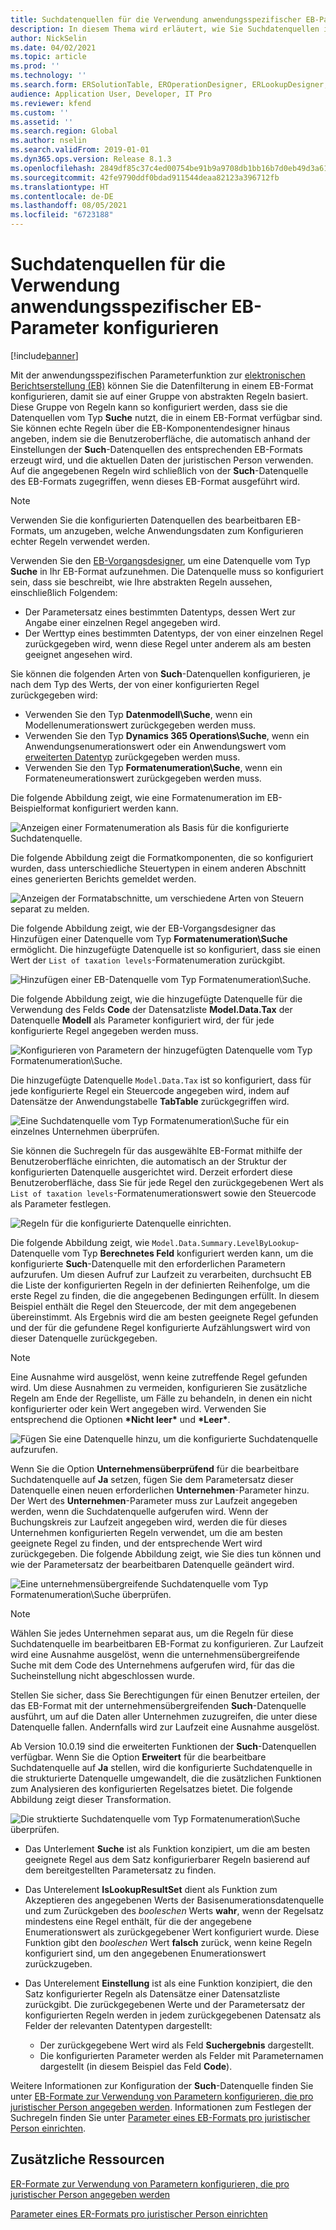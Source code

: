 ```yaml
---
title: Suchdatenquellen für die Verwendung anwendungsspezifischer EB-Parameter konfigurieren
description: In diesem Thema wird erläutert, wie Sie Suchdatenquellen in elektronische Berichterstellungsformate (EB-Formate) konfigurieren können, um für anwendungsspezifische EB-Parameter zu verwenden.
author: NickSelin
ms.date: 04/02/2021
ms.topic: article
ms.prod: ''
ms.technology: ''
ms.search.form: ERSolutionTable, EROperationDesigner, ERLookupDesigner, ERComponentLookupStructureEditing
audience: Application User, Developer, IT Pro
ms.reviewer: kfend
ms.custom: ''
ms.assetid: ''
ms.search.region: Global
ms.author: nselin
ms.search.validFrom: 2019-01-01
ms.dyn365.ops.version: Release 8.1.3
ms.openlocfilehash: 2849df85c37c4ed00754be91b9a9708db1bb16b7d0eb49d3a61d169037687196
ms.sourcegitcommit: 42fe9790ddf0bdad911544deaa82123a396712fb
ms.translationtype: HT
ms.contentlocale: de-DE
ms.lasthandoff: 08/05/2021
ms.locfileid: "6723188"
---
```

# <a name="configure-lookup-data-sources-to-use-er-application-specific-parameters"></a>Suchdatenquellen für die Verwendung anwendungsspezifischer EB-Parameter konfigurieren 

[!include[banner](../includes/banner.md)]

Mit der anwendungsspezifischen Parameterfunktion zur [elektronischen Berichtserstellung (EB)](general-electronic-reporting.md) können Sie die Datenfilterung in einem EB-Format konfigurieren, damit sie auf einer Gruppe von abstrakten Regeln basiert. Diese Gruppe von Regeln kann so konfiguriert werden, dass sie die Datenquellen vom Typ **Suche** nutzt, die in einem EB-Format verfügbar sind. Sie können echte Regeln über die EB-Komponentendesigner hinaus angeben, indem sie die Benutzeroberfläche, die automatisch anhand der Einstellungen der **Such**-Datenquellen des entsprechenden EB-Formats erzeugt wird, und die aktuellen Daten der juristischen Person verwenden. Auf die angegebenen Regeln wird schließlich von der **Such**-Datenquelle des EB-Formats zugegriffen, wenn dieses EB-Format ausgeführt wird.

> [!NOTE]
> Verwenden Sie die konfigurierten Datenquellen des bearbeitbaren EB-Formats, um anzugeben, welche Anwendungsdaten zum Konfigurieren echter Regeln verwendet werden.

Verwenden Sie den [EB-Vorgangsdesigner](general-electronic-reporting.md#building-a-format-that-uses-a-data-model-as-a-base), um eine Datenquelle vom Typ **Suche** in Ihr EB-Format aufzunehmen. Die Datenquelle muss so konfiguriert sein, dass sie beschreibt, wie Ihre abstrakten Regeln aussehen, einschließlich Folgendem:

   - Der Parametersatz eines bestimmten Datentyps, dessen Wert zur Angabe einer einzelnen Regel angegeben wird.
   - Der Werttyp eines bestimmten Datentyps, der von einer einzelnen Regel zurückgegeben wird, wenn diese Regel unter anderem als am besten geeignet angesehen wird.

Sie können die folgenden Arten von **Such**-Datenquellen konfigurieren, je nach dem Typ des Werts, der von einer konfigurierten Regel zurückgegeben wird:

   - Verwenden Sie den Typ **Datenmodell\Suche**, wenn ein Modellenumerationswert zurückgegeben werden muss.
   - Verwenden Sie den Typ **Dynamics 365 Operations\Suche**, wenn ein Anwendungsenumerationswert oder ein Anwendungswert vom [erweiterten Datentyp](../extensibility/extensible-edts.md) zurückgegeben werden muss.
   - Verwenden Sie den Typ **Formatenumeration\Suche**, wenn ein Formateneumerationswert zurückgegeben werden muss.

Die folgende Abbildung zeigt, wie eine Formatenumeration im EB-Beispielformat konfiguriert werden kann.

   ![Anzeigen einer Formatenumeration als Basis für die konfigurierte Suchdatenquelle.](./media/er-lookup-data-sources-img1.gif)

Die folgende Abbildung zeigt die Formatkomponenten, die so konfiguriert wurden, dass unterschiedliche Steuertypen in einem anderen Abschnitt eines generierten Berichts gemeldet werden.

   ![Anzeigen der Formatabschnitte, um verschiedene Arten von Steuern separat zu melden.](./media/er-lookup-data-sources-img2.png)

Die folgende Abbildung zeigt, wie der EB-Vorgangsdesigner das Hinzufügen einer Datenquelle vom Typ **Formatenumeration\Suche** ermöglicht.  Die hinzugefügte Datenquelle ist so konfiguriert, dass sie einen Wert der `List of taxation levels`-Formatenumeration zurückgibt.

   ![Hinzufügen einer EB-Datenquelle vom Typ Formatenumeration\Suche.](./media/er-lookup-data-sources-img3.gif)

Die folgende Abbildung zeigt, wie die hinzugefügte Datenquelle für die Verwendung des Felds **Code** der Datensatzliste **Model.Data.Tax** der Datenquelle **Modell** als Parameter konfiguriert wird, der für jede konfigurierte Regel angegeben werden muss.

![Konfigurieren von Parametern der hinzugefügten Datenquelle vom Typ Formatenumeration\Suche.](./media/er-lookup-data-sources-img4.gif)

Die hinzugefügte Datenquelle `Model.Data.Tax` ist so konfiguriert, dass für jede konfigurierte Regel ein Steuercode angegeben wird, indem auf Datensätze der Anwendungstabelle **TabTable** zurückgegriffen wird.

   ![Eine Suchdatenquelle vom Typ Formatenumeration\Suche für ein einzelnes Unternehmen überprüfen.](./media/er-lookup-data-sources-img5.gif)

Sie können die Suchregeln für das ausgewählte EB-Format mithilfe der Benutzeroberfläche einrichten, die automatisch an der Struktur der konfigurierten Datenquelle ausgerichtet wird. Derzeit erfordert diese Benutzeroberfläche, dass Sie für jede Regel den zurückgegebenen Wert als `List of taxation levels`-Formatenumerationswert sowie den Steuercode als Parameter festlegen.

   ![Regeln für die konfigurierte Datenquelle einrichten.](./media/er-lookup-data-sources-img6.gif)

Die folgende Abbildung zeigt, wie `Model.Data.Summary.LevelByLookup`-Datenquelle vom Typ **Berechnetes Feld** konfiguriert werden kann, um die konfigurierte **Such**-Datenquelle mit den erforderlichen Parametern aufzurufen. Um diesen Aufruf zur Laufzeit zu verarbeiten, durchsucht EB die Liste der konfigurierten Regeln in der definierten Reihenfolge, um die erste Regel zu finden, die die angegebenen Bedingungen erfüllt. In diesem Beispiel enthält die Regel den Steuercode, der mit dem angegebenen übereinstimmt. Als Ergebnis wird die am besten geeignete Regel gefunden und der für die gefundene Regel konfigurierte Aufzählungswert wird von dieser Datenquelle zurückgegeben.

> [!NOTE]
> Eine Ausnahme wird ausgelöst, wenn keine zutreffende Regel gefunden wird. Um diese Ausnahmen zu vermeiden, konfigurieren Sie zusätzliche Regeln am Ende der Regelliste, um Fälle zu behandeln, in denen ein nicht konfigurierter oder kein Wert angegeben wird. Verwenden Sie entsprechend die Optionen **\*Nicht leer\*** und **\*Leer\***.  
>
> ![Fügen Sie eine Datenquelle hinzu, um die konfigurierte Suchdatenquelle aufzurufen.](./media/er-lookup-data-sources-img7.png)

Wenn Sie die Option **Unternehmensüberprüfend** für die bearbeitbare Suchdatenquelle auf **Ja** setzen, fügen Sie dem Parametersatz dieser Datenquelle einen neuen erforderlichen **Unternehmen**-Parameter hinzu. Der Wert des **Unternehmen**-Parameter muss zur Laufzeit angegeben werden, wenn die Suchdatenquelle aufgerufen wird. Wenn der Buchungskreis zur Laufzeit angegeben wird, werden die für dieses Unternehmen konfigurierten Regeln verwendet, um die am besten geeignete Regel zu finden, und der entsprechende Wert wird zurückgegeben. Die folgende Abbildung zeigt, wie Sie dies tun können und wie der Parametersatz der bearbeitbaren Datenquelle geändert wird.

   ![Eine unternehmensübergreifende Suchdatenquelle vom Typ Formatenumeration\Suche überprüfen.](./media/er-lookup-data-sources-img8.gif)

> [!NOTE]
> Wählen Sie jedes Unternehmen separat aus, um die Regeln für diese Suchdatenquelle im bearbeitbaren EB-Format zu konfigurieren. Zur Laufzeit wird eine Ausnahme ausgelöst, wenn die unternehmensübergreifende Suche mit dem Code des Unternehmens aufgerufen wird, für das die Sucheinstellung nicht abgeschlossen wurde.
>
> Stellen Sie sicher, dass Sie Berechtigungen für einen Benutzer erteilen, der das EB-Format mit der unternehmensübergreifenden **Such**-Datenquelle ausführt, um auf die Daten aller Unternehmen zuzugreifen, die unter diese Datenquelle fallen. Andernfalls wird zur Laufzeit eine Ausnahme ausgelöst.

Ab Version 10.0.19 sind die erweiterten Funktionen der **Such**-Datenquellen verfügbar. Wenn Sie die Option **Erweitert** für die bearbeitbare Suchdatenquelle auf **Ja** stellen, wird die konfigurierte Suchdatenquelle in die strukturierte Datenquelle umgewandelt, die die zusätzlichen Funktionen zum Analysieren des konfigurierten Regelsatzes bietet. Die folgende Abbildung zeigt dieser Transformation.

   ![Die struktierte Suchdatenquelle vom Typ Formatenumeration\Suche überprüfen.](./media/er-lookup-data-sources-img9.gif)

- Das Unterlement **Suche** ist als Funktion konzipiert, um die am besten geeignete Regel aus dem Satz konfigurierbarer Regeln basierend auf dem bereitgestellten Parametersatz zu finden.
- Das Unterelement **IsLookupResultSet** dient als Funktion zum Akzeptieren des angegebenen Werts der Basisenumerationsdatenquelle und zum Zurückgeben des *booleschen* Werts **wahr**, wenn der Regelsatz mindestens eine Regel enthält, für die der angegebene Enumerationswert als zurückgegebener Wert konfiguriert wurde. Diese Funktion gibt den *booleschen* Wert **falsch** zurück, wenn keine Regeln konfiguriert sind, um den angegebenen Enumerationswert zurückzugeben.
- Das Unterelement **Einstellung** ist als eine Funktion konzipiert, die den Satz konfigurierter Regeln als Datensätze einer Datensatzliste zurückgibt. Die zurückgegebenen Werte und der Parametersatz der konfigurierten Regeln werden in jedem zurückgegebenen Datensatz als Felder der relevanten Datentypen dargestellt:

    - Der zurückgegebene Wert wird als Feld **Suchergebnis** dargestellt.
    - Die konfigurierten Parameter werden als Felder mit Parameternamen dargestellt (in diesem Beispiel das Feld **Code**).

Weitere Informationen zur Konfiguration der **Such**-Datenquelle finden Sie unter [EB-Formate zur Verwendung von Parametern konfigurieren, die pro juristischer Person angegeben werden](er-app-specific-parameters-configure-format.md). Informationen zum Festlegen der Suchregeln finden Sie unter [Parameter eines EB-Formats pro juristischer Person einrichten](er-app-specific-parameters-set-up.md).

## <a name="additional-resources"></a>Zusätzliche Ressourcen

[ER-Formate zur Verwendung von Parametern konfigurieren, die pro juristischer Person angegeben werden](er-app-specific-parameters-configure-format.md)

[Parameter eines ER-Formats pro juristischer Person einrichten](er-app-specific-parameters-set-up.md)
